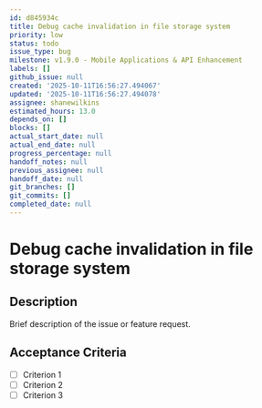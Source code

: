 ```yaml
---
id: d845934c
title: Debug cache invalidation in file storage system
priority: low
status: todo
issue_type: bug
milestone: v1.9.0 - Mobile Applications & API Enhancement
labels: []
github_issue: null
created: '2025-10-11T16:56:27.494067'
updated: '2025-10-11T16:56:27.494078'
assignee: shanewilkins
estimated_hours: 13.0
depends_on: []
blocks: []
actual_start_date: null
actual_end_date: null
progress_percentage: null
handoff_notes: null
previous_assignee: null
handoff_date: null
git_branches: []
git_commits: []
completed_date: null
---
```


# Debug cache invalidation in file storage system

## Description

Brief description of the issue or feature request.

## Acceptance Criteria

- [ ] Criterion 1
- [ ] Criterion 2
- [ ] Criterion 3